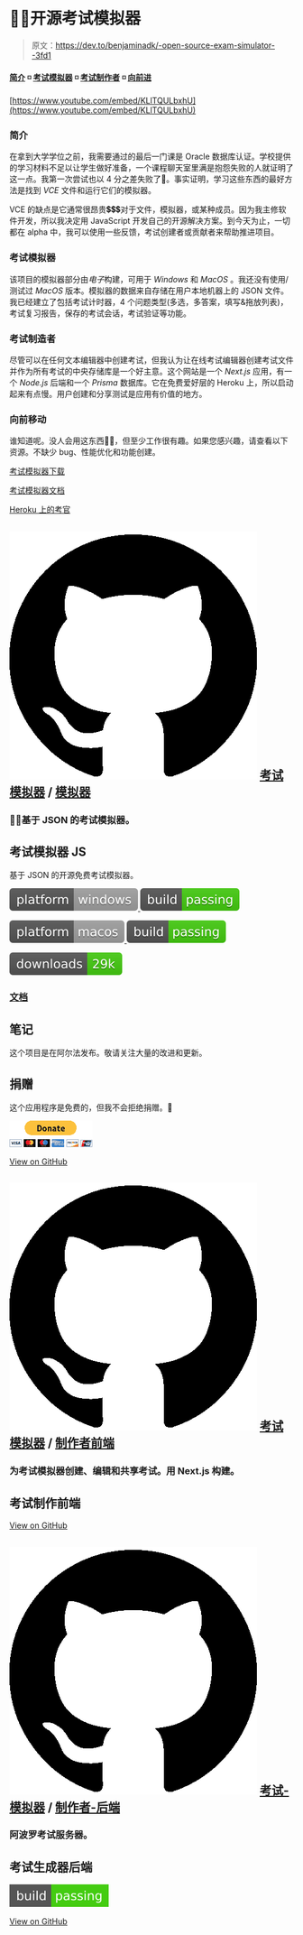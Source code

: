 # 👩‍🎓开源考试模拟器

> 原文：<https://dev.to/benjaminadk/-open-source-exam-simulator--3fd1>

#### [简介](#introduction) ◽ [考试模拟器](#exam-simulator) ◽ [考试制作者](#exam-maker) ◽ [向前进](#moving-forward)

[https://www.youtube.com/embed/KLlTQULbxhU](https://www.youtube.com/embed/KLlTQULbxhU)

### 简介

在拿到大学学位之前，我需要通过的最后一门课是 Oracle 数据库认证。学校提供的学习材料不足以让学生做好准备，一个课程聊天室里满是抱怨失败的人就证明了这一点。我第一次尝试也以 4 分之差失败了🤯。事实证明，学习这些东西的最好方法是找到 *VCE* 文件和运行它们的模拟器。

VCE 的缺点是它通常很昂贵💲💲💲对于文件，模拟器，或某种成员。因为我主修软件开发，所以我决定用 JavaScript 开发自己的开源解决方案。到今天为止，一切都在 alpha 中，我可以使用一些反馈，考试创建者或贡献者来帮助推进项目。

### 考试模拟器

该项目的模拟器部分由*电子*构建，可用于 *Windows* 和 *MacOS* 。我还没有使用/测试过 *MacOS* 版本。模拟器的数据来自存储在用户本地机器上的 JSON 文件。我已经建立了包括考试计时器，4 个问题类型(多选，多答案，填写&拖放列表)，考试复习报告，保存的考试会话，考试验证等功能。

### 考试制造者

尽管可以在任何文本编辑器中创建考试，但我认为让在线考试编辑器创建考试文件并作为所有考试的中央存储库是一个好主意。这个网站是一个 *Next.js* 应用，有一个 *Node.js* 后端和一个 *Prisma* 数据库。它在免费爱好层的 Heroku 上，所以启动起来有点慢。用户创建和分享测试是应用有价值的地方。

### 向前移动

谁知道呢。没人会用这东西🤦‍♂️，但至少工作很有趣。如果您感兴趣，请查看以下资源。不缺少 bug、性能优化和功能创建。

[考试模拟器下载](https://github.com/exam-simulator/simulator/releases)

[考试模拟器文档](https://exam-simulator.gitbook.io/exam-simulator/)

[Heroku 上的考官](https://exam-maker.herokuapp.com/)

## ![GitHub logo](img/292a238c61c5611a7f4d07a21d9e8e0a.png) [考试模拟器](https://github.com/exam-simulator) / [模拟器](https://github.com/exam-simulator/simulator)

### 👩‍🎓基于 JSON 的考试模拟器。

<article class="markdown-body entry-content container-lg" itemprop="text">

# 考试模拟器 JS

基于 JSON 的开源免费考试模拟器。

[![Windows](img/276b0a497d25241b7f33eea9ff5291ec.png) ](https://camo.githubusercontent.com/ab36e474437a428dbcd3fbb69b2751490b143813d63e5c4088ad95640f600411/68747470733a2f2f696d672e736869656c64732e696f2f62616467652f706c6174666f726d2d77696e646f77732d6c69676874677265792e737667) [ ![AppVeyor](img/2d8f0a4ebedf325c4b8dbd96f394f608.png)](https://camo.githubusercontent.com/1443bd079489883db5fc9352a3c6859909908989751015c29b1f591c023f25e0/68747470733a2f2f696d672e736869656c64732e696f2f6170707665796f722f63692f6578616d2d73696d756c61746f722f73696d756c61746f722e7376673f7374796c653d706f706f7574)

[![Macos](img/12ec81b14b3a4e198ffe5b77da4bb1e2.png) ](https://camo.githubusercontent.com/0d5ea336162d23a66d11978b29ef4c7965a2f501ae9d532c9e246dae2db6c563/68747470733a2f2f696d672e736869656c64732e696f2f62616467652f706c6174666f726d2d6d61636f732d6c69676874677265792e737667) [ ![Travis (.org)](img/c0154f46f62a09c18e9505ad17dfad9e.png)](https://camo.githubusercontent.com/5350fb828dae698c9da6a3b0eeab89d18ebd09e240487ad97ba90249be7c55e0/68747470733a2f2f696d672e736869656c64732e696f2f7472617669732f6578616d2d73696d756c61746f722f73696d756c61746f722e7376673f7374796c653d706f706f7574)

[![](img/c15d542192484ce535845dc45e2d33bc.png)](https://camo.githubusercontent.com/4516feb8df3c46047a8b5af545bd636d8d7b77881af76c3675630d90422fdb4c/68747470733a2f2f696d672e736869656c64732e696f2f6769746875622f646f776e6c6f6164732f6578616d2d73696d756c61746f722f73696d756c61746f722f746f74616c2e7376673f7374796c653d706f706f7574)

### [文档](https://exam-simulator.gitbook.io/exam-simulator)

## 笔记

这个项目是在阿尔法发布。敬请关注大量的改进和更新。

## 捐赠

这个应用程序是免费的，但我不会拒绝捐赠。<g-emoji class="g-emoji" alias="money_mouth_face" fallback-src="https://github.githubassets.cimg/icons/emoji/unicode/1f911.png">🤑</g-emoji>

[![](img/aff386119a93f187976e29437587ba22.png)](https://www.paypal.com/cgi-bin/webscr?cmd=_s-xclick&hosted_button_id=BKMDFU4LLE6NU&source=url)

</article>

[View on GitHub](https://github.com/exam-simulator/simulator)

## ![GitHub logo](img/292a238c61c5611a7f4d07a21d9e8e0a.png) [考试模拟器](https://github.com/exam-simulator) / [制作者前端](https://github.com/exam-simulator/maker-frontend)

### 为考试模拟器创建、编辑和共享考试。用 Next.js 构建。

<article class="markdown-body entry-content container-lg" itemprop="text">

# 考试制作前端

</article>

[View on GitHub](https://github.com/exam-simulator/maker-frontend)

## ![GitHub logo](img/292a238c61c5611a7f4d07a21d9e8e0a.png) [考试-模拟器](https://github.com/exam-simulator) / [制作者-后端](https://github.com/exam-simulator/maker-backend)

### 阿波罗考试服务器。

<article class="markdown-body entry-content container-lg" itemprop="text">

# 考试生成器后端

[![Travis (.org)](img/045d93a3d850a815b2bfd8c8df59ebaa.png)](https://camo.githubusercontent.com/dff34ef3805fb07fa8d4fcf4dadf2586a9f8142831655ec3a527b3137ab8f79c/68747470733a2f2f696d672e736869656c64732e696f2f7472617669732f6578616d2d73696d756c61746f722f6d616b65722d6261636b656e642e7376673f7374796c653d666c61742d737175617265)

</article>

[View on GitHub](https://github.com/exam-simulator/maker-backend)